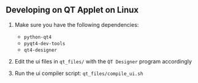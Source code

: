 ## Developing on QT Applet on Linux

1. Make sure you have the following dependencies:
   * `python-qt4`
   * `pyqt4-dev-tools`
   * `qt4-designer`

2. Edit the ui files in `qt_files/` with the `QT Designer` program accordingly
3. Run the ui compiler script: `qt_files/compile_ui.sh`
